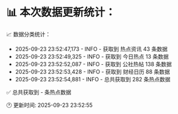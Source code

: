 📊 本次数据更新统计：
==========================

📈 数据分类统计：
- 2025-09-23 23:52:47,173 - INFO - 获取到 热点资讯 43 条数据
- 2025-09-23 23:52:49,325 - INFO - 获取到 今日热点 13 条数据
- 2025-09-23 23:52:52,087 - INFO - 获取到 公社热帖 138 条数据
- 2025-09-23 23:52:53,428 - INFO - 获取到 财经日历 88 条数据
- 2025-09-23 23:52:54,881 - INFO - 总共获取到 282 条热点数据

✅ 总共获取到 - 条热点数据

🕐 更新时间: 2025-09-23 23:52:55
